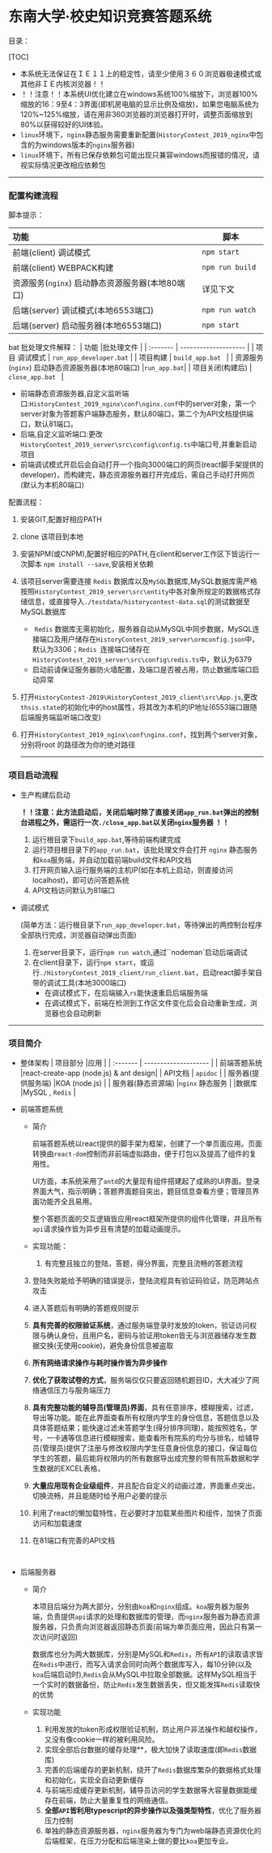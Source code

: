 #  东南大学·校史知识竞赛答题系统

目录：

[TOC]

- 本系统无法保证在ＩＥ１１上的稳定性，请至少使用３６０浏览器极速模式或其他非ＩＥ内核浏览器！！
- ！！注意！！本系统UI优化建立在windows系统100%缩放下，浏览器100%缩放的16：9至4：3界面(即机房电脑的显示比例及缩放)，如果您电脑系统为120%~125%缩放，请在用非360浏览器的浏览器打开时，调整页面缩放到80%以获得较好的UI体验。
- `linux`环境下，`nginx`静态服务需要重新配置(`HistoryContest_2019_nginx`中包含的为windows版本的`nginx`服务器)
- `linux`环境下，所有已保存依赖包可能出现只兼容windows而报错的情况，请视实际情况更改相应依赖包

---
### 配置构建流程

脚本提示：

|   功能       |脚本        |
| :------- | -------------------- |
| 前端(client)  调试模式 |   ` npm start   `   |
| 前端(client)  WEBPACK构建 | `npm run build `|
| 资源服务(`nginx`)  启动静态资源服务器(本地80端口) |详见下文|
| 后端(server)  调试模式(本地6553端口) | `npm run watch `|
| 后端(server)  启动服务器(本地6553端口) |`npm start` |
bat 批处理文件解释：
|   功能       |批处理文件        |
| :------- | -------------------- |
| 项目  调试模式 |   `run_app_developer.bat`   |
| 项目构建 | `build_app.bat ` |
| 资源服务(`nginx`)  启动静态资源服务器(本地80端口) |`run_app.bat`|
| 项目关闭(构建后) | `close_app.bat ` |
   - 前端静态资源服务器,自定义监听端口:`HistoryContest_2019_nginx\conf\nginx.conf`中的server对象，第一个server对象为答题客户端静态服务，默认80端口，第二个为API文档提供端口，默认81端口。
   - 后端,自定义监听端口:更改`HistoryContest_2019_server\src\config\config.ts`中端口号,并重新启动项目
   - 前端调试模式开启后会自动打开一个指向3000端口的网页(react脚手架提供的developer)，而构建完，静态资源服务器打开完成后，需自己手动打开网页(默认为本机80端口)

配置流程：
1. 安装GIT,配置好相应PATH

2. clone 该项目到本地

3. 安装NPM(或CNPM),配置好相应的PATH,在client和server工作区下皆运行一次脚本 `npm install --save`,安装相关依赖

4. 该项目server需要连接 `Redis` 数据库以及`MySQL`数据库,MySQL数据库需严格按照`HistoryContest_2019_server\src\entity`中各对象所规定的数据格式存储信息，或直接导入`./testdata/historycontest-data.sql`的测试数据至MySQL数据库 

   - ​	`Redis` 数据库无需初始化，服务器自动从MySQL中同步数据，MySQL连接端口及用户储存在`HistoryContest_2019_server\ormconfig.json`中，默认为3306；`Redis `连接端口储存在`HistoryContest_2019_server\src\config\redis.ts`中，默认为6379
	- 启动前请保证服务器防火墙配置，及端口是否被占用，防止数据库端口启动异常
5. 打开`HistoryContest-2019\HistoryContest_2019_client\src\App.js`,更改`thsis.state`的初始化中的host属性，将其改为本机的IP地址(6553端口跟随后端服务端监听端口改变)

6. 打开`HistoryContest_2019_nginx\conf\nginx.conf`，找到两个server对象，分别将root 的路径改为你的绝对路径

   ---
### 项目启动流程

- 生产构建后启动

	**！！注意：此方法启动后，关闭后端时除了直接关闭`app_run.bat`弹出的控制台进程之外，需运行一次`./close_app.bat`以关闭`nginx`服务器    ！！**
	
	1. 运行根目录下`build_app.bat`,等待前端构建完成
	2. 运行项目根目录下的`app_run.bat`，该批处理文件会打开 `nginx` 静态服务和`koa`服务端，并自动加载前端build文件和API文档
	3. 打开网页输入运行服务端的主机IP(如在本机上启动，则直接访问localhost)，即可访问答题系统
	4. API文档访问默认为81端口
	
- 调试模式  
  
   (简单方法：运行根目录下`run_app_developer.bat`，等待弹出的两控制台程序全部执行完成，浏览器自动弹出页面)
  
  1. 在server目录下，运行`npm run watch`,通过``nodeman`启动后端调试
  2. 在client目录下，运行`npm start`，或运行`./HistoryContest_2019_client/run_client.bat`，启动react脚手架自带的调试工具(本地3000端口)
     - 在调试模式下，在后端输入`rs`能快速重启后端服务端
     - 在调试模式下，前端在检测到工作区文件变化后会自动重新生成，浏览器也会自动刷新
---
###  项目简介


- 整体架构
   | 项目部分 |应用 |
   | :------- | -------------------- |
   | 前端答题系统 |react-create-app (node.js) & ant design|
   | API文档 | `apidoc` |
   | 服务器(提供服务端)  |KOA (node.js) |
   | 服务器(静态资源端) |`nginx` 静态服务 |
   |数据库 |MySQL , `Redis` |

- 前端答题系统
  
	- 简介
	
	  ​	前端答题系统以react提供的脚手架为框架，创建了一个单页面应用。页面转换由`react-dom`控制而非前端虚拟路由，便于打包以及提高了组件的复用性。
	
	     UI方面，本系统采用了`antd`的大量现有组件搭建起了成熟的UI界面。登录界面大气，指示明确；答题界面题目突出，题目信息查看方便；管理员界面功能齐全且易用。

	  ​	整个答题页面的交互逻辑皆应用react框架所提供的组件化管理，并且所有`api`请求操作皆为异步且有清楚的加载动画提示。
	
	- 实现功能：
		1. 有完整且独立的登陆，答题，得分界面，完整且流畅的答题流程
		
   	3. 登陆失败能给予明确的错误提示，登陆流程具有验证码验证，防范跨站点攻击
		
   	4. 进入答题后有明确的答题规则提示
	
   	5. **具有完善的权限验证系统**，通过服务端登录时发放的token，验证访问权限与确认身份，且用户名，密码与验证用token皆无与浏览器储存发生数据交换(无使用cookie)，避免身份信息被盗取
	
   	6. **所有网络请求操作与耗时操作皆为异步操作**
	
   	7. **优化了获取试卷的方式**，服务端仅仅只要返回随机题目ID，大大减少了网络通信压力与服务端压力
  
   	8. **具有完整功能的辅导员(管理员)界面**，具有任意排序，模糊搜索，过滤，导出等功能。能在此界面查看所有权限内学生的身份信息，答题信息以及具体答题结果；能快速过滤未答题学生(得分排序同理)，能按照姓名，学号，一卡通等信息进行模糊搜索，能查看所有院系的均分与排名，给辅导员(管理员)提供了注册与修改权限内学生任意身份信息的接口，保证每位学生的答题，最后能将权限内的所有数据导出成完整的带有院系数据和学生数据的EXCEL表格，
  
   	8. **大量应用现有企业级组件**，并且配合自定义的动画过渡，界面重点突出，切换流畅，并且能随时给予用户必要的提示
  
   	9. 利用了react的懒加载特性，在必要时才加载某些图片和组件，加快了页面访问和加载速度
  
   	10. 在81端口有完善的API文档
  
   	   ​      
   	
  
- 后端服务器

  - 简介

    ​	本项目后端分为两大部分，分别由`koa`和`nginx`组成。`koa`服务器为服务端，负责提供`api`请求的处理和数据库的管理，而`nginx`服务器为静态资源服务器，只负责向浏览器返回静态页面(前端为单页面应用，因此只有第一次访问时返回)

    ​	数据库也分为两大数据库，分别是MySQL和`Redis`，所有`API`的读取请求皆在`Redis`中进行，而写入请求会同时向两个数据库写入，每10分钟(以及 `koa`后端启动时),`Redis`会从MySQL中拉取全部数据。这样MySQL相当于一个实时的数据备份，防止`Redis`发生数据丢失，但又能发挥`Redis`读取快的优势

  - 实现功能

    1. 利用发放的token形成权限验证机制，防止用户非法操作和越权操作，又没有像cookie一样的被利用风险。
    2. 实现全部后台数据的缓存处理**，极大加快了读取速度(即`Redis`数据库)
    3. 完善的后端缓存的更新机制，绕开了`Redis`数据库繁杂的数据格式处理和初始化，实现全自动更新缓存
    4. 与前端形成缓存更新机制，辅导员访问的学生数据等大容量数据能缓存在前端，防止大量重复性的网络通信。
    5. **全部`API`皆利用typescript的异步操作以及强类型特性**，优化了服务器压力控制
    6. 单独的静态资源服务器，`nginx`服务器为专门为web端静态资源优化的后端框架，在压力分配和后端渲染上做的要比`koa`更加专业。